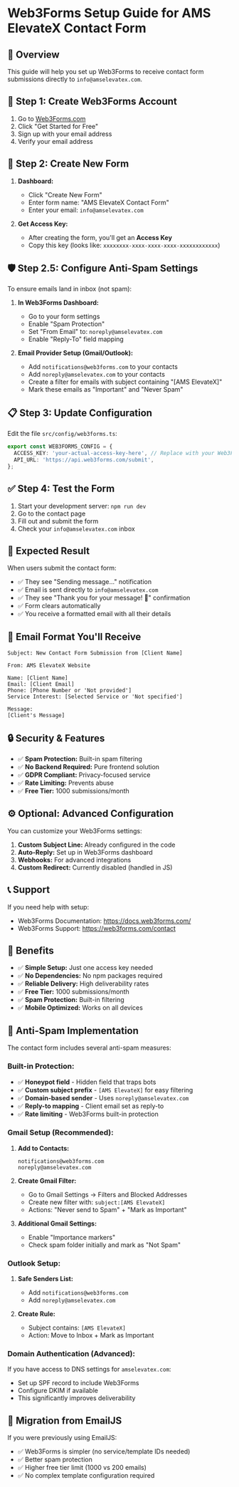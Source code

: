 # Web3Forms Setup Guide for AMS ElevateX Contact Form

## 📧 Overview
This guide will help you set up Web3Forms to receive contact form submissions directly to `info@amselevatex.com`.

## 🚀 Step 1: Create Web3Forms Account
1. Go to [Web3Forms.com](https://web3forms.com/)
2. Click "Get Started for Free"
3. Sign up with your email address
4. Verify your email address

## 🔧 Step 2: Create New Form
1. **Dashboard:**
   - Click "Create New Form"
   - Enter form name: "AMS ElevateX Contact Form"
   - Enter your email: `info@amselevatex.com`

2. **Get Access Key:**
   - After creating the form, you'll get an **Access Key**
   - Copy this key (looks like: `xxxxxxxx-xxxx-xxxx-xxxx-xxxxxxxxxxxx`)

## 🛡️ Step 2.5: Configure Anti-Spam Settings
To ensure emails land in inbox (not spam):

1. **In Web3Forms Dashboard:**
   - Go to your form settings
   - Enable "Spam Protection"
   - Set "From Email" to: `noreply@amselevatex.com`
   - Enable "Reply-To" field mapping

2. **Email Provider Setup (Gmail/Outlook):**
   - Add `notifications@web3forms.com` to your contacts
   - Add `noreply@amselevatex.com` to your contacts
   - Create a filter for emails with subject containing "[AMS ElevateX]"
   - Mark these emails as "Important" and "Never Spam"

## 📋 Step 3: Update Configuration
Edit the file `src/config/web3forms.ts`:

```typescript
export const WEB3FORMS_CONFIG = {
  ACCESS_KEY: 'your-actual-access-key-here', // Replace with your Web3Forms access key
  API_URL: 'https://api.web3forms.com/submit',
};
```

## ✅ Step 4: Test the Form
1. Start your development server: `npm run dev`
2. Go to the contact page
3. Fill out and submit the form
4. Check your `info@amselevatex.com` inbox

## 🎯 Expected Result
When users submit the contact form:
- ✅ They see "Sending message..." notification
- ✅ Email is sent directly to `info@amselevatex.com`
- ✅ They see "Thank you for your message! 🎉" confirmation
- ✅ Form clears automatically
- ✅ You receive a formatted email with all their details

## 📧 Email Format You'll Receive
```
Subject: New Contact Form Submission from [Client Name]

From: AMS ElevateX Website

Name: [Client Name]
Email: [Client Email]
Phone: [Phone Number or 'Not provided']
Service Interest: [Selected Service or 'Not specified']

Message:
[Client's Message]
```

## 🔒 Security & Features
- ✅ **Spam Protection:** Built-in spam filtering
- ✅ **No Backend Required:** Pure frontend solution
- ✅ **GDPR Compliant:** Privacy-focused service
- ✅ **Rate Limiting:** Prevents abuse
- ✅ **Free Tier:** 1000 submissions/month

## ⚙️ Optional: Advanced Configuration
You can customize your Web3Forms settings:

1. **Custom Subject Line:** Already configured in the code
2. **Auto-Reply:** Set up in Web3Forms dashboard
3. **Webhooks:** For advanced integrations
4. **Custom Redirect:** Currently disabled (handled in JS)

## 📞 Support
If you need help with setup:
- Web3Forms Documentation: https://docs.web3forms.com/
- Web3Forms Support: https://web3forms.com/contact

## 🎉 Benefits
- ✅ **Simple Setup:** Just one access key needed
- ✅ **No Dependencies:** No npm packages required
- ✅ **Reliable Delivery:** High deliverability rates
- ✅ **Free Tier:** 1000 submissions/month
- ✅ **Spam Protection:** Built-in filtering
- ✅ **Mobile Optimized:** Works on all devices

## 🚫 Anti-Spam Implementation
The contact form includes several anti-spam measures:

### **Built-in Protection:**
- ✅ **Honeypot field** - Hidden field that traps bots
- ✅ **Custom subject prefix** - `[AMS ElevateX]` for easy filtering
- ✅ **Domain-based sender** - Uses `noreply@amselevatex.com`
- ✅ **Reply-to mapping** - Client email set as reply-to
- ✅ **Rate limiting** - Web3Forms built-in protection

### **Gmail Setup (Recommended):**
1. **Add to Contacts:**
   ```
   notifications@web3forms.com
   noreply@amselevatex.com
   ```

2. **Create Gmail Filter:**
   - Go to Gmail Settings → Filters and Blocked Addresses
   - Create new filter with: `subject:[AMS ElevateX]`
   - Actions: "Never send to Spam" + "Mark as Important"

3. **Additional Gmail Settings:**
   - Enable "Importance markers"
   - Check spam folder initially and mark as "Not Spam"

### **Outlook Setup:**
1. **Safe Senders List:**
   - Add `notifications@web3forms.com`
   - Add `noreply@amselevatex.com`

2. **Create Rule:**
   - Subject contains: `[AMS ElevateX]`
   - Action: Move to Inbox + Mark as Important

### **Domain Authentication (Advanced):**
If you have access to DNS settings for `amselevatex.com`:
- Set up SPF record to include Web3Forms
- Configure DKIM if available
- This significantly improves deliverability

## 🔄 Migration from EmailJS
If you were previously using EmailJS:
- ✅ Web3Forms is simpler (no service/template IDs needed)
- ✅ Better spam protection
- ✅ Higher free tier limit (1000 vs 200 emails)
- ✅ No complex template configuration required

